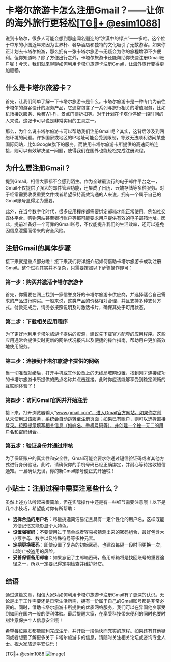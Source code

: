 # 卡塔尔旅游卡怎么注册Gmail？——让你的海外旅行更轻松[[TG💪+ @esim1088](https://t.me/s/esim1088)]

说到卡塔尔，很多人可能会想到那座闻名遐迩的“沙漠中的绿洲”——多哈。这个位于中东的小国近年来因为世界杯、奢华酒店和独特的文化吸引了无数游客。如果你正计划去卡塔尔旅游，那么拥有一张卡塔尔旅游卡无疑会为你的旅程增添不少便利。但你知道吗？除了方便出行之外，卡塔尔旅游卡还能帮助你快速注册Gmail账户呢！今天，我们就来聊聊如何利用卡塔尔旅游卡注册Gmail，让海外旅行变得更加顺畅。

## 什么是卡塔尔旅游卡？

首先，让我们简单了解一下卡塔尔旅游卡是什么。卡塔尔旅游卡是一种专门为前往卡塔尔的游客设计的服务产品，它通常包含了一系列与旅行相关的增值服务，比如机场接送服务、免费Wi-Fi、景点门票折扣等。对于计划在卡塔尔停留一段时间的人来说，这张卡可以说是非常实用的工具之一。

那么，为什么说卡塔尔旅游卡可以帮助我们注册Gmail呢？其实，这背后涉及到网络环境的问题。许多国家或地区的IP地址可能会受到限制，导致无法顺利访问某些国际网站，比如Google旗下的服务。而使用卡塔尔旅游卡所提供的高速网络连接，则可以有效解决这一问题，使得我们在国外也能轻松完成注册流程。

## 为什么要注册Gmail？

提到Gmail，相信大家都不会感到陌生。作为全球最流行的电子邮件平台之一，Gmail不仅提供了强大的邮件管理功能，还集成了日历、云端存储等多种服务。对于经常需要收发重要文件或者希望保持高效沟通的人来说，拥有一个属于自己的Gmail账号显得尤为重要。

此外，在当今数字化时代，很多应用程序都需要绑定邮箱才能正常使用。例如社交媒体平台、购物网站甚至银行账户等都可能要求用户提供有效的电子邮箱地址。因此，提前准备好一个可靠的Gmail账号，不仅能提升我们的生活效率，还可以避免因信息泄露而带来的安全风险。

## 注册Gmail的具体步骤

接下来就是重点部分啦！接下来我们将详细介绍如何借助卡塔尔旅游卡成功注册Gmail。整个过程其实并不复杂，只需要按照以下步骤操作即可：

### 第一步：购买并激活卡塔尔旅游卡

首先，你需要在网上找到一家信誉良好的卡塔尔旅游卡供应商，并选择适合自己需求的产品进行购买。一般来说，这类产品的价格相对合理，并且支持多种支付方式。付款完成后，请务必按照说明及时激活卡片，确保其处于可用状态。

### 第二步：下载相关应用程序

为了更好地利用卡塔尔旅游卡提供的资源，建议先下载官方配套的应用程序。这些应用通常会提供实时更新的网络状况报告以及便捷的操作指南，帮助用户更加高效地使用服务。

### 第三步：连接到卡塔尔旅游卡提供的网络

当一切准备就绪后，打开手机或其他设备上的无线局域网设置，找到刚才连接成功的卡塔尔旅游卡所提供的热点名称并点击连接。此时你应该能够享受到稳定流畅的互联网体验了！

### 第四步：访问Gmail官网并开始注册

接下来，打开浏览器输入“www.gmail.com”，进入Gmail官方网站。如果你之前从未使用过该服务，系统会自动跳转至注册页面；如果已有账户，则可以选择直接登录。按照提示填写相关信息（如姓名、手机号码等），并创建一个独一无二的用户名和密码组合。

### 第五步：验证身份并通过审核

为了保证账户的真实性和安全性，Gmail可能会要求你通过短信验证码或者其他方式进行身份验证。此时，请确保你的手机号码已经正确绑定，并耐心等待接收短信通知。一旦确认无误，你的新Gmail账号便正式开通啦！

## 小贴士：注册过程中需要注意些什么？

虽然上述方法听起来很简单，但在实际操作中还是有一些细节需要注意哦！以下是几个小技巧，希望能对你有所帮助：

- **选择合适的用户名**：尽量挑选简洁易记且具有一定个性化的用户名，这样既能方便记忆又能彰显个人特色。
- **设置强密码**：不要使用过于简单或者容易被猜测出来的密码组合，最好包含大小写字母、数字以及特殊符号等多种元素。
- **定期更换密码**：即使设置了复杂的初始密码，也建议每隔一段时间更换一次，以防止被盗用的风险。
- **妥善保管备用邮箱**：如果忘记了主邮箱密码，备用邮箱将是找回账号的重要途径之一，所以一定要记得定期检查并维护好它。

## 结语

通过这篇文章，相信大家对如何利用卡塔尔旅游卡注册Gmail有了更深的认识。无论是出于工作需要还是日常生活所需，拥有一份属于自己的Gmail账号都是非常必要的。同时，借助卡塔尔旅游卡所提供的优质网络服务，我们可以在异国他乡享受到如同在国内一般的便利体验。最后提醒大家，在享受科技带来便利的同时也要时刻注意保护个人信息安全哦！

希望每位朋友都能顺利完成注册，并开启一段愉快而充实的旅程。如果还有其他疑问或者想要了解更多关于卡塔尔旅游卡的信息，请随时关注相关论坛或咨询专业人士。祝大家旅途平安快乐！

[[TG💪+ @esim1088](https://t.me/s/esim1088) ![Image](https://i.postimg.cc/4NQfJmqS/Snipaste-2025-05-13-00-14-12.png)]